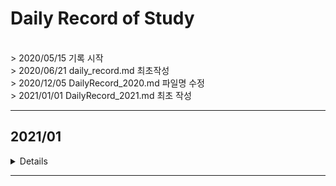 # Daily Record of Study
<br>
> 2020/05/15 기록 시작<br>
> 2020/06/21 daily_record.md 최초작성<br>
> 2020/12/05 DailyRecord_2020.md 파일명 수정<br>
> 2021/01/01 DailyRecord_2021.md 최초 작성
<br>

***
## 2021/01
<details value="보기">
<summary>Details</summary>
<div markdown="1">

### 2021/01/01
- BOJ 10162 기초 

### 2021/01/02
- BOJ 2845 기초 

### 2021/01/03
- BOJ 10214 기초
- BOJ 2774 기초

### 2021/01/04
- BOJ 3003 기초 
- BOJ 12713 브루트포스 

### 2021/01/05
- BOJ 5586 기초 

### 2021/01/06
- BOJ 9610 기초
- BOJ 18133 SCC 

### 2021/01/07
- BOJ 10988 기초
- BOJ 11931 기초
- BOJ 2578 브루트포스  
- BOJ 2399 기초
- BOJ 11656 문자열 

### 2021/01/08
- BOJ 11004 기초
- BOJ 7453 이분탐색 
- *BOJ 11097 SCC (~ing)*

### 2021/01/09
- BOJ 10867 정렬 
- *BOJ 11097 SCC (~ing)*

### 2021/01/10
- **[★]BOJ 11097 SCC (~ing)**
- BOJ 2789 문자열 

### 2021/01/11
- BOJ 5524 기초
- BOJ 10768 기초
- BOJ 10801 기초
- BOJ 3059 기초 

### 2021/01/12
- **[★] BOJ 3648 2-SAT**
- *[★]BOJ 3747 2-SAT (~ing)*

### 2021/01/13
- **[★]BOJ 3747 2-SAT**

### 2021/01/14
- BOJ 12760 기초 

### 2021/01/15
- BOJ 4470 기초

### 2021/01/16
- BOJ 4084 기초
- **BOJ 1217 2-SAT**

### 2021/01/17
- BOJ 10173 문자열 
- BOJ 5598 문자열 
- BOJ 2857 문자열 
- BOJ 14503 시뮬레이션 

### 2021/01/18
- BOJ 1271 기초 
- BOJ 16398 MST 
- BOJ 10423 MST
- BOJ 2338 기초
- BOJ 14645 기초
- BOJ 6749 기초 
- BOJ 14652 기초 
- BOJ 15727 기초 

### 2021/01/19
- BOJ 14938 플로이드-워셜
- BOJ 1748 기초

### 2021/01/20
- BOJ 1446 다익스트라 

### 2021/01/21
- BOJ 4493 구현

### 2021/01/22
- BOJ 18223 다익스트라 

### 2021/01/23
- BOJ 18352 다익스트라 
- BOJ 13424 다익스트라 

### 2021/01/24
- BOJ 15641 이분탐색 
- BOJ 1072 파라메트릭 탐색

### 2021/01/25
- BOJ 2110 파라메트릭 탐색

### 2021/01/26
- BOJ 2343 파라메트릭 탐색
- BOJ 2776 해싱
- BOJ 5972 다익스트라 

### 2021/01/27
- BOJ 11382 기초

### 2021/01/28
- BOJ 15890 날먹
- BOJ 11966 날먹 

### 2021/01/29
- BOJ 3079 이분탐색 
- BOJ 1786 KMP 

### 2021/01/30
- BOJ 6236 이분탐색 

### 2021/01/31
- BOJ 4354 KMP 
- BOJ 1305 KMP 

</div>
</details>

---

<!--

## 2021/02
<details value="보기">
<summary>Details</summary>
<div markdown="1">

</div>
</details>

---

## 2021/03
<details value="보기">
<summary>Details</summary>
<div markdown="1">

</div>
</details>

---

## 2021/04
<details value="보기">
<summary>Details</summary>
<div markdown="1">

</div>
</details>

---

## 2021/05
<details value="보기">
<summary>Details</summary>
<div markdown="1">

</div>
</details>

---

## 2021/06

<details>
<summary>Details</summary>
<div markdown="1">

</div>
</details>

---

## 2021/07

<details>
<summary>Details</summary>
<div markdown="1">

</div>
</details>

---

## 2021/08

<details>
<summary>Details</summary>
<div markdown="1">

</div>
</details>

---

## 2021/10

<details>
<summary>Details</summary>
<div markdown="1">

</div>
</details>

---

## 2021/11

<details>
<summary>Details</summary>
<div markdown="1">

</div>
</details>

---

## 2021/12

<details>
<summary>Details</summary>
<div markdown="1">

</div>
</details>

-->
